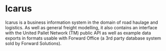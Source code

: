 # Icarus
Icarus is a business information system in the domain of road haulage and
logistics. As well as general freight modelling, it also contains an interface
with the United Pallet Network (TM) public API as well as example data exports
in formats usable with Forward Office (a 3rd party database system sold by
Forward Solutions).